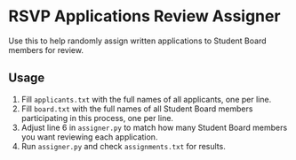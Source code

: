 # RSVP Applications Review Assigner
Use this to help randomly assign written applications to Student Board members for review. 

## Usage
1. Fill `applicants.txt` with the full names of all applicants, one per line.
2. Fill `board.txt` with the full names of all Student Board members participating in this process, one per line.
3. Adjust line 6 in `assigner.py` to match how many Student Board members you want reviewing each application.
4. Run `assigner.py` and check `assignments.txt` for results. 
